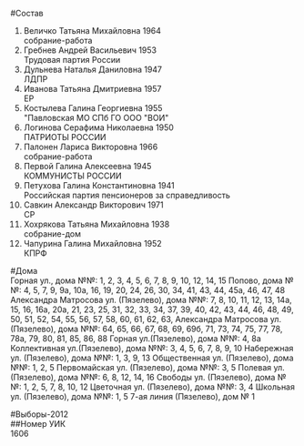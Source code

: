 #Состав  
1. Величко Татьяна Михайловна 1964  
    собрание-работа  
2. Гребнев Андрей Васильевич 1953  
    Трудовая партия России  
3. Дульнева Наталья Даниловна 1947  
    ЛДПР  
4. Иванова Татьяна Дмитриевна 1957  
    ЕР  
5. Костылева Галина Георгиевна 1955  
    "Павловская МО СПб ГО ООО "ВОИ"  
6. Логинова Серафима Николаевна 1950  
    ПАТРИОТЫ РОССИИ  
7. Палонен Лариса Викторовна 1966  
    собрание-работа  
8. Первой Галина Алексеевна 1945  
    КОММУНИСТЫ РОССИИ  
9. Петухова Галина Константиновна 1941  
    Российская партия пенсионеров за справедливость  
10. Савкин Александр Викторович 1971  
    СР  
11. Хохрякова Татьяна Михайловна 1938  
    собрание-дом  
12. Чапурина Галина Михайловна 1952  
    КПРФ  
  
#Дома  
Горная ул., дома №№: 1, 2, 3, 4, 5, 6, 7, 8, 9, 10, 12, 14, 15 Попово, дома №№: 4, 5, 7, 9, 9а, 10а, 16, 19, 20, 24, 26, 30, 34, 41, 43, 44, 45а, 46, 47, 48 Александра Матросова ул. (Пязелево), дома №№: 7, 8, 10, 11, 12, 13, 14а, 15, 16, 16а, 20а, 21, 23, 25, 31, 32, 33, 34, 37, 39, 40, 42, 43, 44, 46, 48, 49, 50, 51, 52, 54, 55, 56, 57, 58, 60, 61, 62, 63,  Александра Матросова ул. (Пязелево), дома №№: 64, 65, 66, 67, 68, 69, 69б, 71, 73, 74, 75, 77, 78, 78а, 79, 80, 81, 85, 86, 88 Горная ул.(Пязелево), дома №№: 4, 8а Коллективная ул.(Пязелево), дома №№: 3, 4, 5, 6, 7, 8, 9, 10 Набережная ул. (Пязелево), дома №№: 1, 3, 9, 13 Общественная ул. (Пязелево), дома №№: 1, 2, 5 Первомайская ул. (Пязелево), дома №№: 3, 5 Полевая ул. (Пязелево), дома №№: 6, 8, 12, 14, 16 Свободы ул. (Пязелево), дома №№: 1, 2, 5, 7, 8, 10, 12 Цветочная ул. (Пязелево), дома №№: 3, 4 Школьная ул. (Пязелево), дома №№: 1, 5 7-ая линия (Пязелево), дом № 1  
  
#Выборы-2012  
##Номер УИК  
1606  

